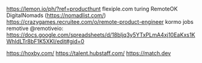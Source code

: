 https://lemon.io/ph/?ref=producthunt
flexiple.com
turing
RemoteOK
DigitalNomads (https://nomadlist.com/)
https://crazygames.recruitee.com/o/remote-product-engineer
kormo jobs
remotive @remotiveio: https://docs.google.com/spreadsheets/d/18bljq3y5YTxPLmA4xj10EaKxs1KWhIdLTr8bF1K5XKI/edit#gid=0

https://hoxby.com/
https://talent.hubstaff.com/
https://match.dev

